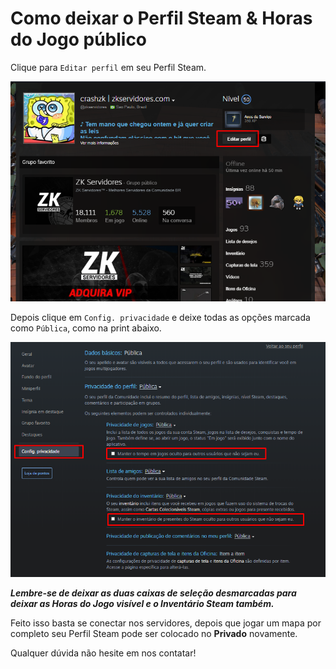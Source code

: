 # Como deixar o Perfil Steam & Horas do Jogo público

Clique para `Editar perfil` em seu Perfil Steam.

![](<../.gitbook/assets/image (1).png>)

Depois clique em `Config. privacidade` e deixe todas as opções marcada como `Pública`, como na print abaixo.

![](<../.gitbook/assets/image (2).png>)

_**Lembre-se de deixar as duas caixas de seleção desmarcadas para deixar as Horas do Jogo visível e o Inventário Steam também.**_

Feito isso basta se conectar nos servidores, depois que jogar um mapa por completo seu Perfil Steam pode ser colocado no **Privado** novamente.

Qualquer dúvida não hesite em nos contatar!
